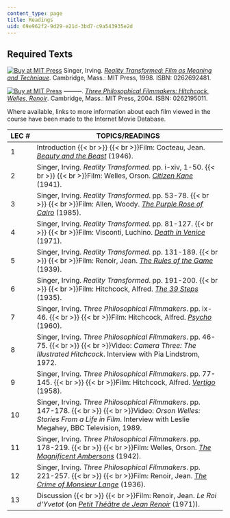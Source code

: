 ```yaml
---
content_type: page
title: Readings
uid: 69e962f2-9d29-e21d-3bd7-c9a543935e2d
---
```


Required Texts
--------------

[![Buy at MIT Press](/images/mp_logo.gif)](https://mitpress.mit.edu/books/reality-transformed) Singer, Irving. [_Reality Transformed: Film as Meaning and Technique_](https://mitpress.mit.edu/books/reality-transformed). Cambridge, Mass.: MIT Press, 1998. ISBN: 0262692481.

[![Buy at MIT Press](/images/mp_logo.gif)](https://mitpress.mit.edu/books/three-philosophical-filmmakers) ———. [_Three Philosophical Filmmakers: Hitchcock, Welles, Renoir_](https://mitpress.mit.edu/books/three-philosophical-filmmakers). Cambridge, Mass.: MIT Press, 2004. ISBN: 0262195011.

Where available, links to more information about each film viewed in the course have been made to the Internet Movie Database.

| LEC # | TOPICS/READINGS |
| --- | --- |
| 1 | Introduction  {{< br >}}  {{< br >}}Film: Cocteau, Jean. [_Beauty and the Beast_](http://www.imdb.com/title/tt0038348/) (1946). |
| 2 | Singer, Irving. _Reality Transformed._ pp. i-xiv, 1-50.  {{< br >}}  {{< br >}}Film: Welles, Orson. [_Citizen Kane_](http://www.imdb.com/title/tt0033467/) (1941). |
| 3 | Singer, Irving. _Reality Transformed_. pp. 53-78.  {{< br >}}  {{< br >}}Film: Allen, Woody. [_The Purple Rose of Cairo_](http://www.imdb.com/title/tt0089853/) (1985). |
| 4 | Singer, Irving. _Reality Transformed_. pp. 81-127.  {{< br >}}  {{< br >}}Film: Visconti, Luchino. [_Death in Venice_](http://www.imdb.com/title/tt0067445/) (1971). |
| 5 | Singer, Irving. _Reality Transformed_. pp. 131-189.  {{< br >}}  {{< br >}}Film: Renoir, Jean. [_The Rules of the Game_](http://www.imdb.com/title/tt0031885/) (1939). |
| 6 | Singer, Irving. _Reality Transformed_. pp. 191-200.  {{< br >}}  {{< br >}}Film: Hitchcock, Alfred. [_The 39 Steps_](http://www.imdb.com/title/tt0026029/) (1935). |
| 7 | Singer, Irving. _Three Philosophical Filmmakers_. pp. ix-46.  {{< br >}}  {{< br >}}Film: Hitchcock, Alfred. [_Psycho_](http://www.imdb.com/title/tt0054215/) (1960). |
| 8 | Singer, Irving. _Three Philosophical Filmmakers_. pp. 46-75.  {{< br >}}  {{< br >}}Video: _Camera Three: The Illustrated Hitchcock_. Interview with Pia Lindstrom, 1972. |
| 9 | Singer, Irving. _Three Philosophical Filmmakers_. pp. 77-145.  {{< br >}}  {{< br >}}Film: Hitchcock, Alfred. [_Vertigo_](http://www.imdb.com/title/tt0052357/) (1958). |
| 10 | Singer, Irving. _Three Philosophical Filmmakers_. pp. 147-178.  {{< br >}}  {{< br >}}Video: _Orson Welles: Stories From a Life in Film_. Interview with Leslie Megahey, BBC Television, 1989. |
| 11 | Singer, Irving. _Three Philosophical Filmmakers_. pp. 178-219.  {{< br >}}  {{< br >}}Film: Welles, Orson. [_The Magnificent Ambersons_](http://www.imdb.com/title/tt0035015/) (1942). |
| 12 | Singer, Irving. _Three Philosophical Filmmakers_. pp. 221-257.  {{< br >}}  {{< br >}}Film: Renoir, Jean. [_The Crime of Monsieur Lange_](http://www.imdb.com/title/tt0027478/) (1936). |
| 13 | Discussion  {{< br >}}  {{< br >}}Film: Renoir, Jean. _Le Roi d'Yvetot_ (on [_Petit Théâtre de Jean Renoir_](http://www.imdb.com/title/tt0067571/) (1971)).